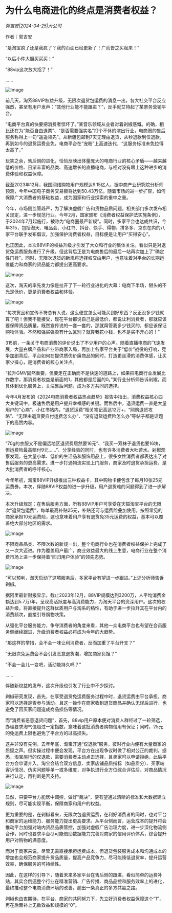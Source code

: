 # 为什么电商进化的终点是消费者权益？

*郭吉安|2024-04-25|大公司*

作者｜郭吉安

“是淘宝疯了还是我疯了？我的页面已经更新了！广而告之买起来！”

“以后小件大胆买买买！”

“88vip这次放大招了！”

……

![Image](http://static.ylzbl.com/uploads/ueditor/php/upload/image/20240425/1714049385481310.jpeg)

前几天，淘系88VIP权益升级，无限次退货包运费的消息一出，各大社交平台反应强烈，甚至有用户发声：“其他行业能不能跟进？”，反手就艾特起了某票务营销平台。

“电商平台真的快要把消费者惯坏了。”某音乐领域从业者对着剁椒感慨。的确，相比还在为“能否自由退票”、“是否需要强实名”打个不休的演出行业，电商圈的售后服务称得上一句“遥遥领先”。从新疆包邮到7天无理由退货，从秒退款到仅退款，再到如今的退货运费全免，电商平台在“宠粉”上高速迭代，“这服务标准未免拉得太高了。”

玩笑之余，售后侧的进化，恰恰反映出体量庞大的电商行业的核心矛盾——越来越低的价格、日渐丰富的品类、高速增长的直播电商，与相对没有跟上这种进步的消费体验和权益保障。

截至2023年12月，我国网络购物用户规模达9.15亿人，据中商产业研究院分析师预测，今年中国电子商务交易额将达到50.43万亿。随着市场的进一步扩容，如何保障广大消费者的基础权益，成为国家和行业探索的重中之重。

今年，市场侧监管趋严，为了解决虚假广告和货物品质问题，相关部门多次发布相关规定，进一步规范行业。今年2月，国家颁布《消费者权益保护法实施条例》，于2024年7月起施行，被称为“电商圈最严新规”。同时，多家平台也达成共识，今年315，包括淘天、唯品会、小红书、抖音、快手、得物、拼多多、京东在内的八家平台联手发布倡议，加强保护消费者权益，目标便是让用户“买得安心”。

也正因此，本次88VIP的权益升级才引发了大众和行业的集体关注。看似只是对退货免运费服务进行了升级，但这背后正是为电商售后的最后一站再次加上了“确定性门栓”。同时，无限次退货的新规将选择权交由用户，也意味着对平台的长期运维能力和商家的货品能力都提出更高要求。

![Image](http://static.ylzbl.com/uploads/ueditor/php/upload/image/20240425/1714049386274551.jpeg)

这次，淘天的率先发力像是拉开了下一轮行业进化的大幕：电商下半场，掰头的不光是低价，更是消费者权益和体验。

![Image](http://static.ylzbl.com/uploads/ueditor/php/upload/image/20240425/1714049386578694.jpeg)

“每次货品和宣传不符总有人说，这么便宜怎么可能买到好东西？反正没多少钱就算了吧！但我不能接受，现在平台都说自己是最低价，都说让利消费者，那就应该要保障货品质量，既然宣传说的一套一套的，那就甭管我多少钱买的，都应该保证购物体验。不然和强买强卖有什么区别？就算我花小钱，也不是买不开心的！”

315前，一条关于电商消费的评价说出了不少用户的心声。随着直播电商的飞速发展，大量白牌产品和产业带商家入局，再加上各家平台关于“低价”战役的打响，竞争加剧背后，平台如何在提供质优价廉商品的同时，打造更丝滑的消费体感，让买家少操心，是消费者的核心关注点。

“拉升GMV固然重要，但要走在正确而不是快速的道路上，如果把电商行业发展比作数字，那消费者权益是前面的1，其他都是后面的0。”某行业分析师告诉剁椒。而具体到优化服务上，关注售后问题，成为多方共同的选择。

今年4月发布的《2024电商消费者权益热点趋势》报告中指出，消费权益核心四大关键词中，极速售后是用户提升幸福感的关键。而售后中，退货运费一直是大量用户的“心病”。小红书站内，“退货运费”相关笔记高达12万+，“网购退货攻略”、“无理由退货要自付运费怎么办”、“没有退货运费险怎么办”等帖子都是话题下的高赞内容。

![Image](http://static.ylzbl.com/uploads/ueditor/php/upload/image/20240425/1714049387969538.jpeg)

“70g的衣服又不是偏远地区退货费居然要16元”、“我买一双袜子退货也要16块，但运费险最高赔付9元……”、分享经验的同时，也有许多消费者大吐苦水。剁椒观察发现，在大量小单、低价的生活品和服饰用品上，很多女性消费者都表达出了对售后服务的更高需求。进一步打通物流实现上门服务，商家及时退货承担运费，是大批消费者的呼吁核心。

今年年初，淘宝88VIP升级推出三种权益卡，其中购物卡便包含了每月10张25元运费券。本次，伴随88VIP权益的进一步升级，用户退货难的问题得到了进一步解决。

本次升级规定：在售后服务方面，所有88VIP用户可享受在天猫淘宝平台的无限次“退货包运费”，每单最高补贴25元，补贴还可与运费险叠加使用。按照常见的商家承担10元运费险，这也意味着用户享有退货免35元运费的权益，基本可以覆盖绝大部分地区的需求。

![Image](http://static.ylzbl.com/uploads/ueditor/php/upload/image/20240425/1714049387955187.jpeg)

不限商品品类、不限次数的新规一出，整个电商行业也在消费者权益保护上完成了又一次大迈进。作为覆盖用户最广，商业效益最大的线上生意，电商行业在整个消费市场上进一步保持着“回归用户体验”的领先态势。

![Image](http://static.ylzbl.com/uploads/ueditor/php/upload/image/20240425/1714049388474624.jpeg)

“可以预判，淘天启动了这项服务后，多家平台有望进一步跟进。”上述分析师告诉剁椒。

据阿里最新财报显示，截止2023年12月，88VIP规模达到3200万，人平均消费金额达到5.7万/年，呈现高活跃度与高消费能力，为淘天平台的资深用户。这次的权益升级，将直接提升这群优质用户与淘系的粘性，有助于进一步拉升其在平台内的消费频次，直接引导购物决策。

从强化平台服务能力，争夺消费者的角度来看，其他一众电商平台也有望在会员服务侧继续跟进，升级消费者权益必将成为今年的大趋势。

“那这样的举措，会不会一味让利消费者，反而加重了平台开支？”

“无限次免运费会不会引发恶意退货潮，增加商家负担？”

“不会一会儿一变吧，活动能持久吗？”

……

伴随新权益的发布，这次升级也引发了行业中不少探讨。

剁椒研究发现，首先，在享受退货免运费服务过程中时，退货运费由平台承担，商家可以选择是否参与活动。且这一操作在商家收到退货商品并确认无误后进行，也避免了因买家问题造成商品损伤等情况。

而“消费者恶意退货问题”，首先，88vip用户原本便对消费人群经过了一轮筛选，办理要求淘气值超过一定指数，意味着这批消费者购物信用有保证；同时，25元的免运费上限也避免了平台方的过高损失。

这并非没有先例。去年年底，淘宝开通“仅退款”服务，彼时行业内便有大量商家的质疑之声。但实操过程中便会发现，平台方在出现争议时做了相对公正的裁判。据悉，淘宝施行的仅退款，需要消费者主动点击选择，且卖家可以申请拒绝，此后平台方会申请介入。淘宝会结合双方信息、卖家店铺品质指标（如品质分）、买家端客诉情况、伪劣问题等单一或多维度，对争执进行全方位综合评估后，对商品情况进行认定，再判断是否支持。

![Image](http://static.ylzbl.com/uploads/ueditor/php/upload/image/20240425/1714049389225549.jpeg)

显然，只要平台方能居中调控，做好“裁决”，便有望通过清晰的标准和大数据建立规则，尽可能实现平衡，保障商家和用户的权益。

更为重要的是，在剁椒看来，无限次包退货运费，在利好消费者的同时，也对平台和商家的运维能力、服务能力提出更高要求。从平台侧而言，运营成本的提升将会推动平台加强对站内货品品质管控，加强对虚假广告治理力度，进一步深化物流侧合作，同时也要求平台尽可能借助数据能力完善对商家的信用评价体系，综合提升用户对购物的满意度。

而对于商家来说，尽管无需直接承担运费成本，但退货包装服务成本和沟通成本的增加也会规范商家提升货品质量，提高产品竞争力，尽可能降低退货率，提升运营效率，确保服务的可持续性。

因此，在这样的引导下，随着未来多家平台在售后侧的跟进，看似简单的运费补贴，其实会倒逼整个行业在精准营销、广告传播、商品品控和服务效率上的进化，最终推动整个电商消费环境的改善，趟出一条真正的多方共赢之路。

剁椒也由衷期待，在平台、商家的共同努力下，先立好消费者权益保障这个“1”，再在后面补上无数效益和规模的“0”。

